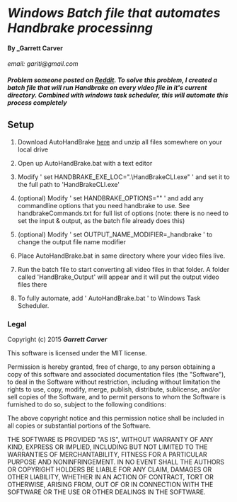 # _Windows Batch file that automates Handbrake processinng_
#### By _**Garrett Carver**
_email: gariti@gmail.com_

##### _Problem someone posted on [Reddit](https://www.reddit.com/r/VideoEditing/comments/3n61w2/does_any_compression_software_allow_you_to_start/). To solve this problem, I created a batch file that will run Handbrake on every video file in it's current directory.  Combined with windows task scheduler, this will automate this process completely_

## Setup

1. Download AutoHandBrake [here](https://github.com/gariti/automate_handbrake/archive/AutoHandBrake.zip) and unzip all files somewhere on your local drive

2. Open up AutoHandBrake.bat with a text editor

3. Modify ' set HANDBRAKE_EXE_LOC=".\HandBrakeCLI.exe" ' and set it to the full path to 'HandBrakeCLI.exe'

4. (optional) Modify ' set HANDBRAKE_OPTIONS="" ' and add any commandline options that you need handbrake to use. See handbrakeCommands.txt for full list of options (note: there is no need to set the input & output, as the batch file already does this)

5. (optional) Modify ' set OUTPUT_NAME_MODIFIER=_handbrake ' to change the output file name modifier

6. Place AutoHandBrake.bat in same directory where your video files live.

7. Run the batch file to start converting all video files in that folder.  A folder called 'HandBrake_Output' will appear and it will put the output video files there

8. To fully automate, add ' AutoHandBrake.bat ' to Windows Task Scheduler.





### Legal

Copyright (c) 2015 **_Garrett Carver_**

This software is licensed under the MIT license.

Permission is hereby granted, free of charge, to any person obtaining a copy
of this software and associated documentation files (the "Software"), to deal
in the Software without restriction, including without limitation the rights
to use, copy, modify, merge, publish, distribute, sublicense, and/or sell
copies of the Software, and to permit persons to whom the Software is
furnished to do so, subject to the following conditions:

The above copyright notice and this permission notice shall be included in
all copies or substantial portions of the Software.

THE SOFTWARE IS PROVIDED "AS IS", WITHOUT WARRANTY OF ANY KIND, EXPRESS OR
IMPLIED, INCLUDING BUT NOT LIMITED TO THE WARRANTIES OF MERCHANTABILITY,
FITNESS FOR A PARTICULAR PURPOSE AND NONINFRINGEMENT. IN NO EVENT SHALL THE
AUTHORS OR COPYRIGHT HOLDERS BE LIABLE FOR ANY CLAIM, DAMAGES OR OTHER
LIABILITY, WHETHER IN AN ACTION OF CONTRACT, TORT OR OTHERWISE, ARISING FROM,
OUT OF OR IN CONNECTION WITH THE SOFTWARE OR THE USE OR OTHER DEALINGS IN
THE SOFTWARE.
